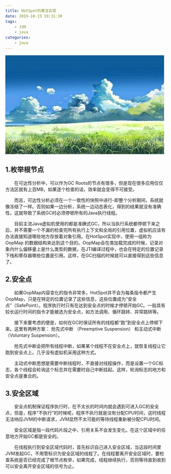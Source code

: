 ```yaml
---
title: HotSpot的算法实现
date: 2019-10-15 19:31:30
tags:
    - JVM
    - java
categories: 
    - java
---
```

![ ](./HotSpot的算法实现/1.jpg)

## 1.枚举根节点

　　在可达性分析中，可以作为GC Roots的节点有很多，但是现在很多应用仅仅方法区就有上百MB，如果逐个检查的话，效率就会变得不可接受。

　　而且，可达性分析必须在一个一致性的快照中进行-即整个分析期间，系统就像冻结了一样。否则如果一边分析，系统一边动态表化，得到的结果就没有准确性。这就导致了系统GC时必须停顿所有的Java执行线程。

　　目前主流Java虚拟机使用的都是准确式GC，所以当执行系统都停顿下来之后，并不需要一个不漏的检查完所有执行上下文和全局的引用位置，虚拟机应该有办法直接知道哪些地方存放着对象引用。在HotSpot实现中，使用一组称为 OopMap 的数据结构来达到这个目的。OopMap会在类加载完成的时候，记录对象内什么偏移量上是什么类型的数据，在JTI编译过程中，也会在特定的位置记录下栈和寄存器哪些位置是引用。这样，在GC扫描的时候就可以直接得到这些信息了。

## 2.安全点

　　如果OopMap内容变化的指令非常多，HotSpot并不会为每条指令都产生OopMap，只是在特定的位置记录了这些信息，这些位置成为“安全点”（SafePoint）。程序执行时只有在达到安全点的时候才停顿开始GC。一般具有较长运行时间的指令才能被选为安全点，如方法调用、循环跳转、异常跳转等。

　　接下来要考虑的便是，如何在GC时保证所有的线程都“跑”到安全点上停顿下来。这里有两种方案： 抢先式中断 （Preemptive Suspension） 和主动式中断 （Voluntary Suspension）。

　　抢先式中断会把所有线程中断，如果某个线程不在安全点上，就恢复线程让它跑到安全点上。几乎没有虚拟机采用这种方式。

　　主动式中断思想是需要中断线程时，不直接对线程操作，而是设置一个GC标志，各个线程会轮询这个标志并在需要时自己中断挂起。这样，轮询标志的地方和安全点是重合的。

## 3.安全区域

　　安全点机制保证程序执行时，在不太长的时间内就会遇到可进入GC的安全点，但是，程序“不执行”的时候呢，程序不执行就是没有分配CPU时间，这时线程无法响应JVM的中断请求，JVM显然不太可能的等待线程重新被分配CPU时间。

　　安全区域是指一段代码片段之中，引用关系不会发生变化。在这个区域中的任意地方开始GC都是安全的。

　　在线程执行到安全区域代码时，首先标识自己进入安全区域，当这段时间里JVM发起GC，不用管标识为安全区域的线程了。在线程要离开安全区域时，要检查系统是否已经完成了根节点枚举，如果完成，线程继续执行，否则等待直到收到可以安全离开安全区域的信号为止。
